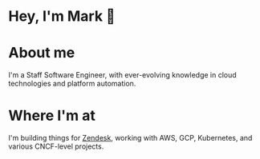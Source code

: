 # Hey, I'm Mark 👋

# About me

I'm a Staff Software Engineer, with ever-evolving knowledge in cloud technologies and platform automation.

# Where I'm at

I'm building things for [Zendesk](https://www.zendesk.com), working with AWS, GCP, Kubernetes, and various CNCF-level projects.
